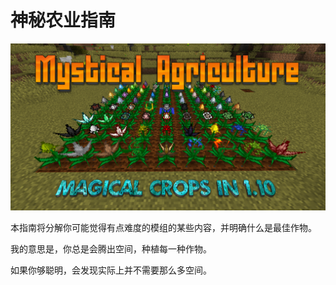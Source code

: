 # 神秘农业指南

![整合包缩略图，归功于模组作者](thumbnail.png)

本指南将分解你可能觉得有点难度的模组的某些内容，并明确什么是最佳作物。

我的意思是，你总是会腾出空间，种植每一种作物。

如果你够聪明，会发现实际上并不需要那么多空间。